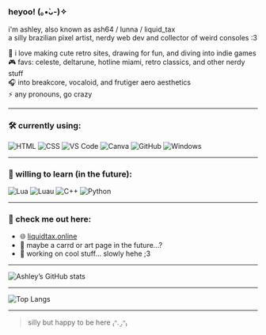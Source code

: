 ### heyoo! (｡•̀ᴗ-)✧

i'm ashley, also known as ash64 / lunna / liquid_tax  
a silly brazilian pixel artist, nerdy web dev and collector of weird consoles :3

🌸 i love making cute retro sites, drawing for fun, and diving into indie games  
🎮 favs: celeste, deltarune, hotline miami, retro classics, and other nerdy stuff  
🎧 into breakcore, vocaloid, and frutiger aero aesthetics  
⚡ any pronouns, go crazy

---

### 🛠️ currently using:
![HTML](https://img.shields.io/badge/HTML-E34F26?style=for-the-badge&logo=html5&logoColor=white)
![CSS](https://img.shields.io/badge/CSS-1572B6?style=for-the-badge&logo=css3&logoColor=white)
![VS Code](https://img.shields.io/badge/VS%20Code-007ACC?style=for-the-badge&logo=visual-studio-code&logoColor=white)
![Canva](https://img.shields.io/badge/Canva-00C4CC?style=for-the-badge&logo=Canva&logoColor=white)
![GitHub](https://img.shields.io/badge/GitHub-181717?style=for-the-badge&logo=github&logoColor=white)
![Windows](https://img.shields.io/badge/Windows-0078D6?style=for-the-badge&logo=windows&logoColor=white)

---

### 💭 willing to learn (in the future):

![Lua](https://img.shields.io/badge/Lua-2C2D72?style=for-the-badge&logo=lua&logoColor=white)
![Luau](https://img.shields.io/badge/Luau-000000?style=for-the-badge&logo=roblox&logoColor=white)
![C++](https://img.shields.io/badge/C++-00599C?style=for-the-badge&logo=c%2B%2B&logoColor=white)
![Python](https://img.shields.io/badge/Python-3776AB?style=for-the-badge&logo=python&logoColor=white)

---

### 🐾 check me out here:
- 🌐 [liquidtax.online](https://liquidtax.online)
- 🎨 maybe a carrd or art page in the future...? 
- 💌 working on cool stuff... slowly hehe ;3

---

![Ashley’s GitHub stats](https://github-readme-stats.vercel.app/api?username=ashleytarifa&show_icons=true&theme=tokyonight&hide=prs)

---

![Top Langs](https://github-readme-stats.vercel.app/api/top-langs/?username=ashleytarifa&layout=compact&theme=tokyonight)

---

> silly but happy to be here ₍ᐢ. ̫.ᐢ₎
<!---
ashleytarifa/ashleytarifa is a ✨ special ✨ repository because its `README.md` (this file) appears on your GitHub profile.
You can click the Preview link to take a look at your changes.
--->

